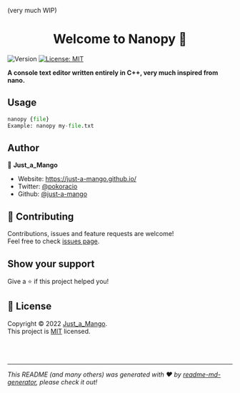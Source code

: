 (very much WIP)
<h1 align="center">Welcome to Nanopy 👋</h1>
<p>
  <img alt="Version" src="https://img.shields.io/badge/version-In Dev.-blue.svg?cacheSeconds=2592000" />
  <a href="https://github.com/just-a-mango/nanopy/blob/main/LICENSE" target="_blank">
    <img alt="License: MIT" src="https://img.shields.io/badge/License-MIT-yellow.svg" />
  </a>
</p>

**A console text editor written entirely in C++, very much inspired from nano.**

## Usage

```python
nanopy {file}
Example: nanopy my-file.txt
```

## Author

👤 **Just_a_Mango**

* Website: https://just-a-mango.github.io/
* Twitter: [@pokoracio](https://twitter.com/pokoracio)
* Github: [@just-a-mango](https://github.com/just-a-mango)

## 🤝 Contributing

Contributions, issues and feature requests are welcome!<br />Feel free to check [issues page](https://github.com/just-a-mango/nanopy/issues). 

## Show your support

Give a ⭐️ if this project helped you!

## 📝 License

Copyright © 2022 [Just_a_Mango](https://github.com/just-a-mango).<br />
This project is [MIT](https://github.com/just-a-mango/nanopy/blob/main/LICENSE) licensed.
<br />
<br />
<br />
<br />
***
_This README (and many others) was generated with ❤️ by [readme-md-generator](https://github.com/kefranabg/readme-md-generator), please check it out!_
